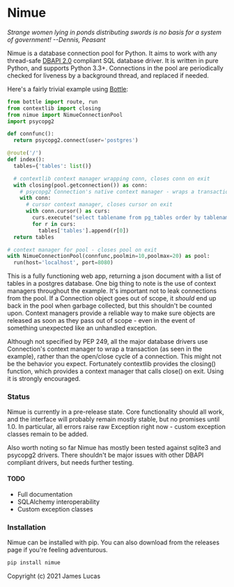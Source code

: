 # Nimue

*Strange women lying in ponds distributing swords is no basis for a system of government! --Dennis, Peasant*

Nimue is a database connection pool for Python. It aims to work with any thread-safe [DBAPI 2.0](https://www.python.org/dev/peps/pep-0249/) compliant SQL database driver. It is written in pure Python, and supports Python 3.3+. Connections in the pool are periodically checked for liveness by a background thread, and replaced if needed.

Here's a fairly trivial example using [Bottle](https://bottlepy.org/):

```python
from bottle import route, run
from contextlib import closing
from nimue import NimueConnectionPool
import psycopg2

def connfunc():
  return psycopg2.connect(user='postgres')

@route('/')
def index():
  tables={'tables': list()}

  # contextlib context manager wrapping conn, closes conn on exit
  with closing(pool.getconnection()) as conn:
    # psycopg2 Connection's native context manager - wraps a transaction, commits on exit
    with conn:
      # cursor context manager, closes cursor on exit
      with conn.cursor() as curs:
        curs.execute("select tablename from pg_tables order by tablename")
        for r in curs:
          tables['tables'].append(r[0])
  return tables

# context manager for pool - closes pool on exit
with NimueConnectionPool(connfunc,poolmin=10,poolmax=20) as pool:
  run(host='localhost', port=8080)
```

This is a fully functioning web app, returning a json document with a list of tables in a postgres database. One big thing to note is the use of context managers throughout the example. It's important not to leak connections from the pool. If a Connection object goes out of scope, it *should* end up back in the pool when garbage collected, but this shouldn't be counted upon. Context managers provide a reliable way to make sure objects are released as soon as they pass out of scope - even in the event of something unexpected like an unhandled exception.

Although not specified by PEP 249, all the major database drivers use Connection's context manager to wrap a transaction (as seen in the example), rather than the open/close cycle of a connection. This might not be the behavior you expect. Fortunately contextlib provides the closing() function, which provides a context manager that calls close() on exit. Using it is strongly encouraged.

### Status
Nimue is currently in a pre-release state. Core functionality should all work, and the interface will probably remain mostly stable, but no promises until 1.0. In particular, all errors raise raw Exception right now - custom exception classes remain to be added.

Also worth noting so far Nimue has mostly been tested against sqlite3 and psycopg2 drivers. There shouldn't be major issues with other DBAPI compliant drivers, but needs further testing.

#### TODO
- Full documentation
- SQLAlchemy interoperability
- Custom exception classes

### Installation

Nimue can be installed with pip. You can also download from the releases page if you're feeling adventurous.

```bash
pip install nimue
```

Copyright (c) 2021 James Lucas
